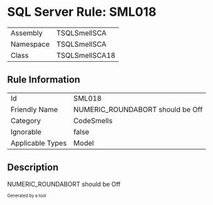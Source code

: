 ﻿# SQL Server Rule: SML018
  
|    |    |
|----|----|
| Assembly | TSQLSmellSCA |
| Namespace | TSQLSmellSCA |
| Class | TSQLSmellSCA18 |
  
## Rule Information
  
|    |    |
|----|----|
| Id | SML018 |
| Friendly Name | NUMERIC_ROUNDABORT should be Off |
| Category | CodeSmells |
| Ignorable | false |
| Applicable Types | Model  |
  
## Description
  
NUMERIC_ROUNDABORT should be Off
  
<sub><sup>Generated by a tool</sup></sub>
